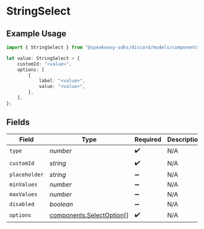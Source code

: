 # StringSelect

## Example Usage

```typescript
import { StringSelect } from "@speakeasy-sdks/discord/models/components";

let value: StringSelect = {
    customId: "<value>",
    options: [
        {
            label: "<value>",
            value: "<value>",
        },
    ],
};
```

## Fields

| Field                                                                | Type                                                                 | Required                                                             | Description                                                          |
| -------------------------------------------------------------------- | -------------------------------------------------------------------- | -------------------------------------------------------------------- | -------------------------------------------------------------------- |
| `type`                                                               | *number*                                                             | :heavy_check_mark:                                                   | N/A                                                                  |
| `customId`                                                           | *string*                                                             | :heavy_check_mark:                                                   | N/A                                                                  |
| `placeholder`                                                        | *string*                                                             | :heavy_minus_sign:                                                   | N/A                                                                  |
| `minValues`                                                          | *number*                                                             | :heavy_minus_sign:                                                   | N/A                                                                  |
| `maxValues`                                                          | *number*                                                             | :heavy_minus_sign:                                                   | N/A                                                                  |
| `disabled`                                                           | *boolean*                                                            | :heavy_minus_sign:                                                   | N/A                                                                  |
| `options`                                                            | [components.SelectOption](../../models/components/selectoption.md)[] | :heavy_check_mark:                                                   | N/A                                                                  |